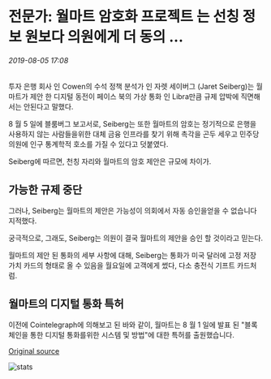 # 전문가: 월마트 암호화 프로젝트 는 선칭 정보 원보다 의원에게 더 동의 ...

###### 2019-08-05 17:08

투자 은행 회사 인 Cowen의 수석 정책 분석가 인 자렛 세이버그 (Jaret Seiberg)는 월마트가 제안 한 디지털 동전이 페이스 북의 가상 통화 인 Libra만큼 규제 압박에 직면해서는 안된다고 말했다.

8 월 5 일에 블룸버그 보고서로, Seiberg는 또한 월마트의 암호는 정기적으로 은행을 사용하지 않는 사람들을위한 대체 금융 인프라를 찾기 위해 촉각을 곤두 세우고 민주당 의원에 인구 통계학적 호소를 가질 수 있다고 덧붙였다.

Seiberg에 따르면, 천칭 자리와 월마트의 암호 제안은 규모에 차이가.

## 가능한 규제 중단

그러나, Seiberg는 월마트의 제안은 가능성이 의회에서 자동 승인을얻을 수 없습니다 지적했다.

궁극적으로, 그래도, Seiberg는 의원이 결국 월마트의 제안을 승인 할 것이라고 믿는다.

월마트의 제안 된 통화의 세부 사항에 대해, Seiberg는 통화가 미국 달러에 고정 저장 가치 카드의 형태로 올 수 있음을 월요일에 고객에게 썼다, 다소 충전식 기프트 카드처럼.

## 월마트의 디지털 통화 특허

이전에 Cointelegraph에 의해보고 된 바와 같이, 월마트는 8 월 1 일에 발표 된 "블록 체인을 통한 디지털 통화를위한 시스템 및 방법"에 대한 특허를 출원했습니다.

[Original source](https://cointelegraph.com/news/expert-walmart-crypto-project-more-agreeable-to-lawmakers-than-libra)

![stats](https://c.statcounter.com/11760860/0/a89fa40b/1/ "stats")